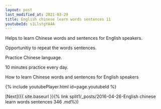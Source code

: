 ```yaml
---
layout: post
last_modified_at: 2021-03-29
title: English chinese learn words sentences 11 
youtubeId: s1LlstgYA4A
---
```

 
 
Helps to learn Chinese words and sentences for English speakers.

Opportunitiy to repeat the words sentences. 

Practice Chinese language. 
 
10 minutes practice every day. 
 
How to learn Chinese words and sentences for English speakers 
 
{% include youtubePlayer.html id=page.youtubeId %}
 
 
[Next]({{ site.baseurl }}{% link  split1/_posts/2016-04-26-English chinese learn words sentences 346 .md%})
 
